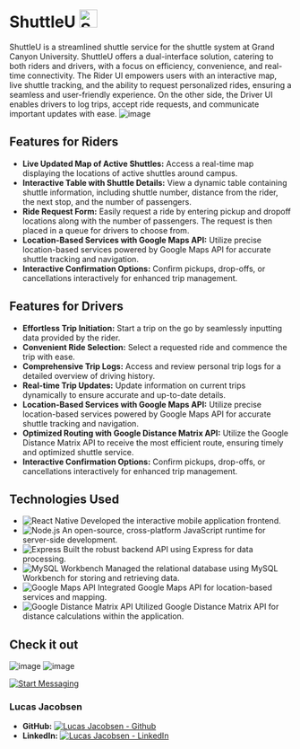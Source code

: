 # ShuttleU  <img src="https://cdn-icons-png.flaticon.com/128/2554/2554966.png" alt="ShuttleU" width="32"> 

ShuttleU is a streamlined shuttle service for the shuttle system at Grand Canyon University. ShuttleU offers a dual-interface solution, catering to both riders and drivers, with a focus on efficiency, convenience, and real-time connectivity. The Rider UI empowers users with an interactive map, live shuttle tracking, and the ability to request personalized rides, ensuring a seamless and user-friendly experience. On the other side, the Driver UI enables drivers to log trips, accept ride requests, and communicate important updates with ease.
![image](https://github.com/Lucas-Jacobsen/ShuttleU/assets/97192501/fffee034-1610-44c6-b20f-2aef60ac27a1)

## Features for Riders

- **Live Updated Map of Active Shuttles:** Access a real-time map displaying the locations of active shuttles around campus.
- **Interactive Table with Shuttle Details:** View a dynamic table containing shuttle information, including shuttle number, distance from the rider, the next stop, and the number of passengers.
- **Ride Request Form:** Easily request a ride by entering pickup and dropoff locations along with the number of passengers. The request is then placed in a queue for drivers to choose from.
- **Location-Based Services with Google Maps API:** Utilize precise location-based services powered by Google Maps API for accurate shuttle tracking and navigation.
- **Interactive Confirmation Options:** Confirm pickups, drop-offs, or cancellations interactively for enhanced trip management.

## Features for Drivers

- **Effortless Trip Initiation:** Start a trip on the go by seamlessly inputting data provided by the rider.
- **Convenient Ride Selection:** Select a requested ride and commence the trip with ease.
- **Comprehensive Trip Logs:** Access and review personal trip logs for a detailed overview of driving history.
- **Real-time Trip Updates:** Update information on current trips dynamically to ensure accurate and up-to-date details.
- **Location-Based Services with Google Maps API:** Utilize precise location-based services powered by Google Maps API for accurate shuttle tracking and navigation.
- **Optimized Routing with Google Distance Matrix API:** Utilize the Google Distance Matrix API to receive the most efficient route, ensuring timely and optimized shuttle service. 
- **Interactive Confirmation Options:** Confirm pickups, drop-offs, or cancellations interactively for enhanced trip management.


## Technologies Used

- ![React Native](https://img.shields.io/badge/-React_Native-61DAFB?style=flat-square&logo=react&logoColor=white) Developed the interactive mobile application frontend.
- ![Node.js](https://img.shields.io/badge/-Node.js-339933?style=flat-square&logo=node.js&logoColor=white) An open-source, cross-platform JavaScript runtime for server-side development.
- ![Express](https://img.shields.io/badge/-Express-000000?style=flat-square&logo=express&logoColor=white) Built the robust backend API using Express for data processing.
- ![MySQL Workbench](https://img.shields.io/badge/-MySQL_Workbench-4479A1?style=flat-square&logo=mysql&logoColor=white) Managed the relational database using MySQL Workbench for storing and retrieving data.
- ![Google Maps API](https://img.shields.io/badge/-Google_Maps_API-4285F4?style=flat-square&logo=google-maps&logoColor=white) Integrated Google Maps API for location-based services and mapping.
- ![Google Distance Matrix API](https://img.shields.io/badge/-Google_API-4285F4?style=flat-square&logo=google&logoColor=white) Utilized Google Distance Matrix API for distance calculations within the application.


## Check it out
![image](https://user-images.githubusercontent.com/97192501/232983370-40887f07-d431-4222-a225-961eb54cb859.png)
![image](https://user-images.githubusercontent.com/97192501/232983338-fd36c461-d6b3-4b29-8556-916c3e48b944.png)

[![Start Messaging](https://img.shields.io/badge/View%20Demo-FF5733?style=for-the-badge)](https://angrychat-frontend-d69df51a96e6.herokuapp.com/)

### Lucas Jacobsen

- **GitHub:** [![Lucas Jacobsen - Github](https://img.shields.io/badge/GitHub-lucas--jacobsen-blue?style=flat-square&logo=github)](https://github.com/lucas-jacobsen)
- **LinkedIn:** [![Lucas Jacobsen - LinkedIn](https://img.shields.io/badge/LinkedIn-lucas--jacobsen-blue?style=flat-square&logo=linkedin)](https://www.linkedin.com/in/lucas-jacobsen/)


